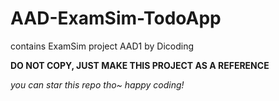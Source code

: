 # AAD-ExamSim-TodoApp
contains ExamSim project AAD1 by Dicoding

**DO NOT COPY, JUST MAKE THIS PROJECT AS A REFERENCE**


_you can star this repo tho~ happy coding!_
